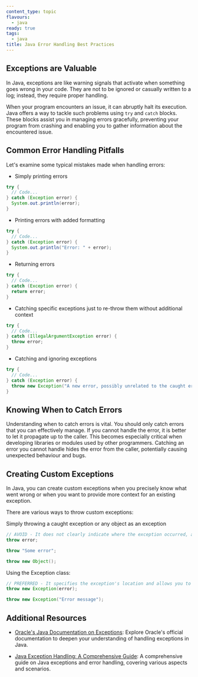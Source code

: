 ```yaml
---
content_type: topic
flavours:
  - java
ready: true
tags:
  - java
title: Java Error Handling Best Practices
---
```


## Exceptions are Valuable

In Java, exceptions are like warning signals that activate when something goes wrong in your code. They are not to be ignored or casually written to a log; instead, they require proper handling.

When your program encounters an issue, it can abruptly halt its execution. Java offers a way to tackle such problems using `try` and `catch` blocks. These blocks assist you in managing errors gracefully, preventing your program from crashing and enabling you to gather information about the encountered issue.

## Common Error Handling Pitfalls

Let's examine some typical mistakes made when handling errors:

- Simply printing errors

```java
try {
  // Code...
} catch (Exception error) {
  System.out.println(error);
}
```

- Printing errors with added formatting

```java
try {
  // Code...
} catch (Exception error) {
  System.out.println("Error: " + error);
}
```

- Returning errors

```java
try {
  // Code...
} catch (Exception error) {
  return error;
}
```

- Catching specific exceptions just to re-throw them without additional context

```java
try {
  // Code...
} catch (IllegalArgumentException error) {
  throw error;
}
```

- Catching and ignoring exceptions

```java
try {
  // Code...
} catch (Exception error) {
  throw new Exception("A new error, possibly unrelated to the caught error");
}
```

## Knowing When to Catch Errors

Understanding when to catch errors is vital. You should only catch errors that you can effectively manage. If you cannot handle the error, it is better to let it propagate up to the caller. This becomes especially critical when developing libraries or modules used by other programmers. Catching an error you cannot handle hides the error from the caller, potentially causing unexpected behaviour and bugs.

## Creating Custom Exceptions

In Java, you can create custom exceptions when you precisely know what went wrong or when you want to provide more context for an existing exception.

There are various ways to throw custom exceptions:

Simply throwing a caught exception or any object as an exception

```java
// AVOID - It does not clearly indicate where the exception occurred, and you can throw almost anything as an exception
throw error;

throw "Some error";

throw new Object();
```

Using the Exception class:

```java
// PREFERRED - It specifies the exception's location and allows you to include a message for clarity
throw new Exception(error);

throw new Exception("Error message");
```

## Additional Resources

- [Oracle's Java Documentation on Exceptions](https://docs.oracle.com/javase/tutorial/essential/exceptions/): Explore Oracle's official documentation to deepen your understanding of handling exceptions in Java.

- [Java Exception Handling: A Comprehensive Guide](https://www.baeldung.com/java-exceptions): A comprehensive guide on Java exceptions and error handling, covering various aspects and scenarios.